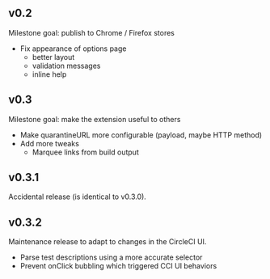 v0.2
----
Milestone goal: publish to Chrome / Firefox stores

- Fix appearance of options page
  - better layout
  - validation messages
  - inline help

v0.3
----
Milestone goal: make the extension useful to others

- Make quarantineURL more configurable (payload, maybe HTTP method)
- Add more tweaks
  - Marquee links from build output

v0.3.1
------

Accidental release (is identical to v0.3.0).

v0.3.2
------
Maintenance release to adapt to changes in the CircleCI UI.

- Parse test descriptions using a more accurate selector
- Prevent onClick bubbling which triggered CCI UI behaviors

